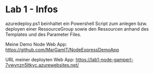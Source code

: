 # Lab 1 - Infos
azuredeploy.ps1 beinhaltet ein Powershell Script zum anlegen bzw. deployen einer RessourceGroup sowie den Ressourcen anhand des Templates und des Parameter Files.

Meine Demo Node Web App: https://github.com/MarGamIT/NodeExpressDemoApp

URL meiner deployten Web App: https://lab1-node-gamperl-7vwynzn5ltkyc.azurewebsites.net/
